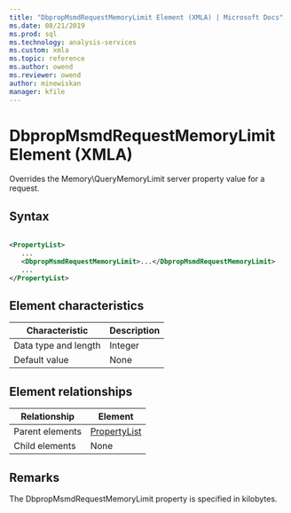 ```yaml
---
title: "DbpropMsmdRequestMemoryLimit Element (XMLA) | Microsoft Docs"
ms.date: 08/21/2019
ms.prod: sql
ms.technology: analysis-services
ms.custom: xmla
ms.topic: reference
ms.author: owend
ms.reviewer: owend
author: minewiskan
manager: kfile
---
```

# DbpropMsmdRequestMemoryLimit Element (XMLA)

  Overrides the Memory\QueryMemoryLimit server property value for a request. 
  
## Syntax  
  
```xml  
  
<PropertyList>  
   ...  
   <DbpropMsmdRequestMemoryLimit>...</DbpropMsmdRequestMemoryLimit>    
   ...  
</PropertyList>  
```  
  
## Element characteristics  
  
|Characteristic|Description|  
|--------------------|-----------------|  
|Data type and length|Integer|  
|Default value|None|  
  
## Element relationships  
  
|Relationship|Element|  
|------------------|-------------|  
|Parent elements|[PropertyList](../xml-elements-properties/propertylist-element-xmla.md)|  
|Child elements|None|  
  
## Remarks  

The DbpropMsmdRequestMemoryLimit property is specified in kilobytes.